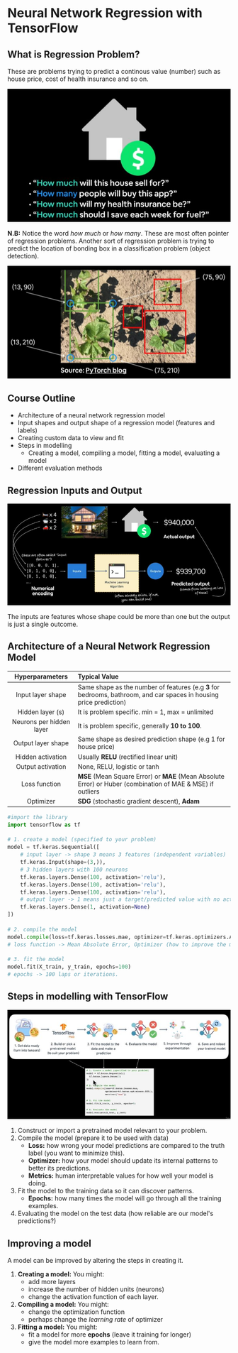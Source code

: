 # Neural Network Regression with TensorFlow

## What is Regression Problem?
These are problems trying to predict a continous value (number) such as house price, cost of health insurance and so on.

![Regression Problem](./images/reg_prob.JPG)

**N.B:** Notice the word *how much* or *how many*. These are most often pointer of regression problems. Another sort of regression problem is trying to predict the location of bonding box in a classification problem (object detection).

![Class_Reg](./images/bb.JPG)

## Course Outline
- Architecture of a neural network regression model
- Input shapes and output shape of a regression model (features and labels)
- Creating custom data to view and fit
- Steps in modelling
    - Creating a model, compiling a model, fitting a model, evaluating a model
- Different evaluation methods

## Regression Inputs and Output

![Input_Output](./images/input_output.JPG)

The inputs are features whose shape could be more than one but the output is just a single outcome.

## Architecture of a Neural Network Regression Model

|Hyperparameters| Typical Value|
|:--------------:|:-------------|
|Input layer shape|Same shape as the number of features (e.g **3** for bedrooms, bathroom, and car spaces in housing price prediction)|
|Hidden layer (s)|It is problem specific. min = 1, max = unlimited|
|Neurons per hidden layer|It is problem specific, generally **10 to 100**.|
|Output layer shape|Same shape as desired prediction shape (e.g 1 for house price)|
|Hidden activation|Usually **RELU** (rectified linear unit)|
|Output activation|None, RELU, logistic or tanh|
|Loss function|**MSE** (Mean Square Error) or **MAE** (Mean Absolute Error) or Huber (combination of MAE & MSE) if outliers|
|Optimizer|**SDG** (stochastic gradient descent), **Adam**|

```py
#import the library
import tensorflow as tf

# 1. create a model (specified to your problem)
model = tf.keras.Sequential([
    # input layer -> shape 3 means 3 features (independent variables)
    tf.keras.Input(shape=(3,)),
    # 3 hidden layers with 100 neurons
    tf.keras.layers.Dense(100, activation='relu'),
    tf.keras.layers.Dense(100, activation='relu'),
    tf.keras.layers.Dense(100, activation='relu'),
    # output layer -> 1 means just a target/predicted value with no activation
    tf.keras.layers.Dense(1, activation=None)
])

# 2. compile the model
model.compile(loss=tf.keras.losses.mae, optimizer=tf.keras.optimizers.Adam(lr=0.001),metrics=['mae'])
# loss function -> Mean Absolute Error, Optimizer (how to improve the model to decrease loss) -> Adam, Learning rate (lr) -> 0.001.

# 3. fit the model
model.fit(X_train, y_train, epochs=100)
# epochs -> 100 laps or iterations.
```

## Steps in modelling with TensorFlow

![Steps](./images/steps.JPG)

1. Construct or import a pretrained model relevant to your problem.
2. Compile the model (prepare it to be used with data)
    - **Loss:** how wrong your model predictions are compared to the truth label (you want to minimize this).
    - **Optimizer:** how your model should update its internal patterns to better its predictions.
    - **Metrics:** human interpretable values for how well your model is doing.
3. Fit the model to the training data so it can discover patterns.
    - **Epochs:** how many times the model will go through all the training examples.
4. Evaluating the model on the test data (how reliable are our model's predictions?)

## Improving a model
A model can be improved by altering the steps in creating it. 
1. **Creating a model:** You might:
    - add more layers
    - increase the number of hidden units (neurons)
    - change the activation function of each layer.
2. **Compiling a model:** You might:
    - change the optimization function
    - perhaps change the *learning rate* of optimizer
3. **Fitting a model:** You might:
    - fit a model for more **epochs** (leave it training for longer)
    - give the model more examples to learn from.